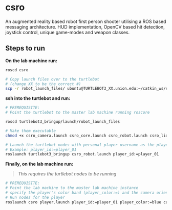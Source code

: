 # csro
An augmented reality based robot first person shooter utilising a ROS based messaging architecture. HUD implementation, OpenCV based hit detection, joystick control, unique game-modes and weapon classes.


## Steps to run

**On the lab machine run:**
```bash
roscd csro

# Copy launch files over to the turtlebot 
# (change XX to be the correct #)
scp -r robot_launch_files/ ubuntu@TURTLEBOT3_XX.union.edu:~/catkin_ws/src/turtlebot3/turtlebot3_bringup/launch 
```

**ssh into the turtlebot and run:**
```bash
# PREREQUISITE:
# Point the turtlebot to the master lab machine running roscore

roscd turtlebot3_bringup/launch/robot_launch_files

# Make them executable
chmod +x csro_camera.launch csro_core.launch csro_robot.launch csro_lidar.launch

# Launch the turtlebot nodes with personal player username as the player_id arg
# Example: player_id:=player_01
roslaunch turtlebot3_bringup csro_robot.launch player_id:=player_01
```

**Finally, on the lab machine run:**
> *This requires the turtlebot nodes to be running*
```bash
# PREREQUISITE:
# Point the lab machine to the master lab machine instance
# specify the player's color band (player_color:=) and the camera orientation (camera_upsidedown:=)
# Run nodes for the player
roslaunch csro player.launch player_id:=player_01 player_color:=blue camera_upsidedown:=False
```
